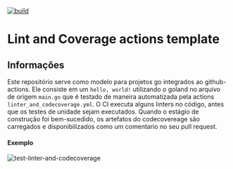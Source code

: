 [![build](https://img.shields.io/wercker/build/wercker/go-wercker-api.svg)](https://github.com/LucasRejanio/golang-ci-template-test/actions/workflows/linter_and_codecoverage.yml)


# Lint and Coverage actions template

## Informações

Este repositório serve como modelo para projetos go integrados ao github-actions. Ele consiste em um `hello, world!` utilizando o goland no arquivo de origem `main.go` que é testado de maneira automatizada pela actions `linter_and_codecoverage.yml`. O CI executa alguns linters no código, antes que os testes de unidade sejam executados. Quando o estágio de construção foi bem-sucedido, os artefatos do codecovereage são carregados e disponibilizados como um comentario no seu pull request.

#### Exemplo 

![test-linter-and-codecoverage](https://user-images.githubusercontent.com/52427398/113367382-3b736c00-9332-11eb-8d7f-a9a2cbcd1075.png)

